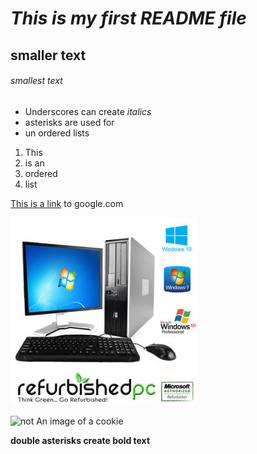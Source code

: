 # _This is my first README file_

## smaller text
###### smallest text


* Underscores can create _italics_
* asterisks are used for
* un ordered lists

1. This
2. is an
3. ordered
4. list


[This is a link](http://google.com/) to google.com

![This is an image](s-l300.jpg)

![not An image of a cookie](http://lorempixel.com/400/200/)

**double asterisks create bold text**
